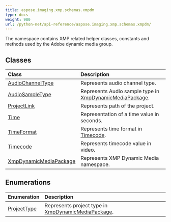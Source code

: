 ```yaml
---
title: aspose.imaging.xmp.schemas.xmpdm
type: docs
weight: 980
url: /python-net/api-reference/aspose.imaging.xmp.schemas.xmpdm/
---
```



The namespace contains XMP related helper classes, constants and methods used by the Adobe dynamic media group.

## **Classes**
|**Class**|**Description**|
| :- | :- |
|[AudioChannelType](/imaging/python-net/api-reference/aspose.imaging.xmp.schemas.xmpdm/audiochanneltype/)|Represents audio channel type.|
|[AudioSampleType](/imaging/python-net/api-reference/aspose.imaging.xmp.schemas.xmpdm/audiosampletype/)|Represents Audio sample type in [XmpDynamicMediaPackage](/imaging/python-net/api-reference/aspose.imaging.xmp.schemas.xmpdm/xmpdynamicmediapackage/).|
|[ProjectLink](/imaging/python-net/api-reference/aspose.imaging.xmp.schemas.xmpdm/projectlink/)|Represents path of the project.|
|[Time](/imaging/python-net/api-reference/aspose.imaging.xmp.schemas.xmpdm/time/)|Representation of a time value in seconds.|
|[TimeFormat](/imaging/python-net/api-reference/aspose.imaging.xmp.schemas.xmpdm/timeformat/)|Represents time format in [Timecode](/imaging/python-net/api-reference/aspose.imaging.xmp.schemas.xmpdm/timecode/).|
|[Timecode](/imaging/python-net/api-reference/aspose.imaging.xmp.schemas.xmpdm/timecode/)|Represents timecode value in video.|
|[XmpDynamicMediaPackage](/imaging/python-net/api-reference/aspose.imaging.xmp.schemas.xmpdm/xmpdynamicmediapackage/)|Represents XMP Dynamic Media namespace.|
## **Enumerations**
|**Enumeration**|**Description**|
| :- | :- |
|[ProjectType](/imaging/python-net/api-reference/aspose.imaging.xmp.schemas.xmpdm/projecttype/)|Represents project type in [XmpDynamicMediaPackage](/imaging/python-net/api-reference/aspose.imaging.xmp.schemas.xmpdm/xmpdynamicmediapackage/).|
